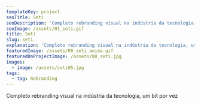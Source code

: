```yaml
---
templateKey: project
seoTitle: Seti
seoDescription: 'Completo rebranding visual na indústria da tecnologia, um bit por vez'
seoImage: /assets/01_seti.gif
title: Seti
slug: seti
explanation: 'Completo rebranding visual na indústria da tecnologia, um bit por vez'
featuredImage: /assets/08_seti_anima.gif
featuredOnProjectImage: /assets/08_seti.jpg
images:
  - image: /assets/seti05.jpg
tags:
  - tag: Rebranding
---
```

Completo rebranding visual na indústria da tecnologia, um bit por vez
